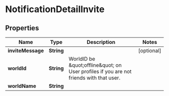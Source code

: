 

# NotificationDetailInvite


## Properties

| Name | Type | Description | Notes |
|------------ | ------------- | ------------- | -------------|
|**inviteMessage** | **String** |  |  [optional] |
|**worldId** | **String** | WorldID be \&quot;offline\&quot; on User profiles if you are not friends with that user. |  |
|**worldName** | **String** |  |  |



